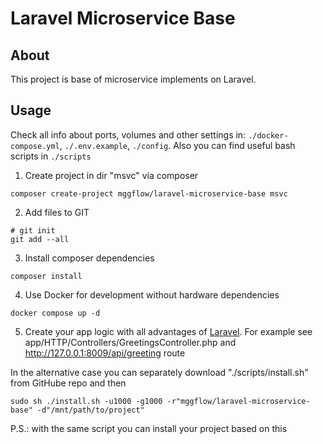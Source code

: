 # Laravel Microservice Base

## About

This project is base of microservice implements on Laravel.

## Usage
Check all info about ports, volumes and other settings in:
`./docker-compose.yml`, `./.env.example`, `./config`. Also you can find useful bash scripts in `./scripts`

1. Create project in dir "msvc" via composer

```
composer create-project mggflow/laravel-microservice-base msvc
```

2. Add files to GIT

```
# git init
git add --all
```

3. Install composer dependencies

```
composer install
```

4. Use Docker for development without hardware dependencies
```
docker compose up -d
```

5. Create your app logic with all advantages of [Laravel](https://laravel.com). For example see
   app/HTTP/Controllers/GreetingsController.php and http://127.0.0.1:8009/api/greeting route


In the alternative case you can separately download "./scripts/install.sh" from GitHube repo and then
```
sudo sh ./install.sh -u1000 -g1000 -r"mggflow/laravel-microservice-base" -d"/mnt/path/to/project"
```
P.S.: with the same script you can install your project based on this
